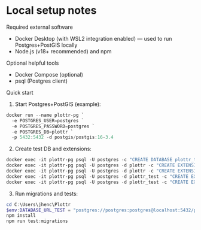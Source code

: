 # Local setup notes

Required external software
- Docker Desktop (with WSL2 integration enabled) — used to run Postgres+PostGIS locally
- Node.js (v18+ recommended) and npm

Optional helpful tools
- Docker Compose (optional)
- psql (Postgres client)

Quick start
1. Start Postgres+PostGIS (example):
```powershell
docker run --name plottr-pg `
  -e POSTGRES_USER=postgres `
  -e POSTGRES_PASSWORD=postgres `
  -e POSTGRES_DB=plottr `
  -p 5432:5432 -d postgis/postgis:16-3.4
```
2. Create test DB and extensions:
```powershell
docker exec -it plottr-pg psql -U postgres -c "CREATE DATABASE plottr_test;"
docker exec -it plottr-pg psql -U postgres -d plottr -c "CREATE EXTENSION IF NOT EXISTS postgis;"
docker exec -it plottr-pg psql -U postgres -d plottr -c "CREATE EXTENSION IF NOT EXISTS pgcrypto;"
docker exec -it plottr-pg psql -U postgres -d plottr_test -c "CREATE EXTENSION IF NOT EXISTS postgis;"
docker exec -it plottr-pg psql -U postgres -d plottr_test -c "CREATE EXTENSION IF NOT EXISTS pgcrypto;"
```
3. Run migrations and tests:
```powershell
cd C:\Users\jhenc\Plottr
$env:DATABASE_URL_TEST = "postgres://postgres:postgres@localhost:5432/plottr_test"
npm install
npm run test:migrations
```
